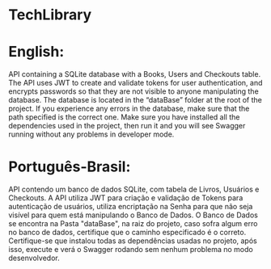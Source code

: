 # TechLibrary
# English:
API containing a SQLite database with a Books, Users and Checkouts table. The API uses JWT to create and validate tokens for user authentication, and encrypts passwords so that they are not visible to anyone manipulating the database.
The database is located in the “dataBase” folder at the root of the project. If you experience any errors in the database, make sure that the path specified is the correct one. Make sure you have installed all the dependencies used in the project, then run it and you will see Swagger running without any problems in developer mode.

# Português-Brasil:
API contendo um banco de dados SQLite, com tabela de Livros, Usuários e Checkouts. A API utiliza JWT para criação e validação de Tokens para autenticação de usuários, utiliza encriptação na Senha para que não seja visível para quem está manipulando o Banco de Dados.
O Banco de Dados se encontra na Pasta "dataBase", na raiz do projeto, caso sofra algum erro no banco de dados, certifique que o caminho especificado é o correto. Certifique-se que instalou todas as dependências usadas no projeto, após isso, execute e verá o Swagger rodando sem nenhum problema no modo desenvolvedor.
